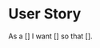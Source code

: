 # User Story

As a [] I want [] so that [].

<!--If this issue is not a user story, feel free to delete the default text-->
